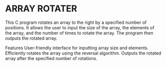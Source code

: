 # ARRAY ROTATER
This C program rotates an array to the right by a specified number of positions. It allows the user to input the size of the array, the elements of the array, and the number of times to rotate the array. The program then outputs the rotated array.

Features
User-friendly interface for inputting array size and elements.
Efficiently rotates the array using the reversal algorithm.
Outputs the rotated array after the specified number of rotations.
